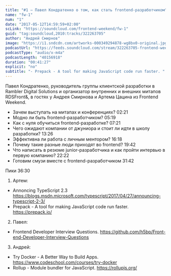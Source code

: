 ```yaml
---
title: "#1 – Павел Кондратенко о том, как стать frontend-разработчиком"
name: "fw-1"
num: "1"
date: "2017-05-12T14:59:59+02:00"
scLink: "https://soundcloud.com/frontend-weekend/fw-1"
guid: "tag:soundcloud,2010:tracks/322263705"
author: "Андрей Смирнов"
image: "https://i1.sndcdn.com/artworks-000349294878-wg8bx0-original.jpg"
podcastUrl: "https://feeds.soundcloud.com/stream/322263705-frontend-weekend-fw-1.m4a"
podcastType: "audio/x-m4a"
podcastLength: "40156918"
duration: "00:41:27"
explicit: "no"
subtitle: "- Prepack - A tool for making JavaScript code run faster. "
---
```

Павел Кондратенко, руководитель группы клиентской разработки в Rambler Digital Solutions и организатор внутренних и внешних митапов RDSFront&, в гостях у Андрея Смирнова и Артема Цацина из Frontend Weekend.

- Зачем выступать на митапах и конференциях? 02:21
- Модно ли быть frontend-разработчиком? 05:19
- Как с нуля обучиться frontend-разработке? 07:21
- Чего ожидают компании от джуниора и стоит ли идти в школу разработки? 13:26
- Эффективна ли работа с личным ментором? 16:18
- Почему такие разные люди приходят во frontend? 19:42
- Что написать в резюме junior-разработчика и как пройти интервью в первую компанию? 22:22
- Готовим смузи вместе с frontend-разработчиком 31:42

Пики 36:30
1) Артем:
- Annoncing TypeScript 2.3 https://blogs.msdn.microsoft.com/typescript/2017/04/27/announcing-typescript-2-3/
- Prepack - A tool for making JavaScript code run faster. https://prepack.io/
2) Павел:
- Frontend Developer Interview Questions. https://github.com/h5bp/Front-end-Developer-Interview-Questions
3) Андрей:
- Try Docker - A Better Way to Build Apps. https://www.codeschool.com/courses/try-docker
- Rollup - Module bundler for JavaScript. https://rollupjs.org/